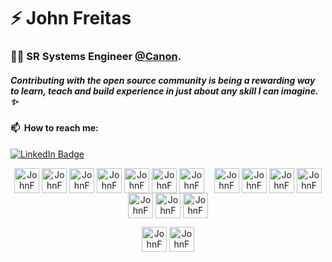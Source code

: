 # ⚡ John Freitas

### 👨‍💻 SR Systems Engineer [@Canon](https://www.canon.com.au/).

##### Contributing with the open source community is being a rewarding way to learn, teach and build experience in just about any skill I can imagine. :sparkles: 

#### 📫&nbsp; How to reach me:
[![LinkedIn Badge](https://img.shields.io/badge/linkedin--%23b1abc9?style=for-the-badge&logo=linkedin&logoColor=white)](https://au.linkedin.com/in/john-freitas-368449191)

<p align="center">
<img align="center" src="https://cdn.jsdelivr.net/npm/simple-icons@3.0.1/icons/react.svg" alt="JohnF" height="40" width="40" />
<img align="center" src="https://cdn.jsdelivr.net/npm/simple-icons@3.0.1/icons/next-dot-js.svg" alt="JohnF" height="40" width="40" />
<img align="center" src="https://cdn.jsdelivr.net/npm/simple-icons@3.0.1/icons/css3.svg" alt="JohnF" height="40" width="40" />
<img align="center" src="https://cdn.jsdelivr.net/npm/simple-icons@3.0.1/icons/node-dot-js.svg" alt="JohnF" height="40" width="40" />
<img align="center" src="https://simpleicons.org/icons/express.svg" alt="JohnF" height="40" width="40" />
<img align="center" src="https://cdn.jsdelivr.net/npm/simple-icons@3.0.1/icons/graphql.svg" alt="JohnF" height="40" width="40" />
<img align="center" src="https://cdn.jsdelivr.net/npm/simple-icons@3.0.1/icons/apollographql.svg" alt="JohnF" height="40" width="40" />&nbsp;&nbsp;&nbsp;
<img align="center" src="https://cdn.jsdelivr.net/npm/simple-icons@3.0.1/icons/styled-components.svg" alt="JohnF" height="40" width="40" />
<img align="center" src="https://cdn.jsdelivr.net/npm/simple-icons@3.0.1/icons/postgresql.svg" alt="JohnF" height="40" width="40" />
<img align="center" src="https://cdn.jsdelivr.net/npm/simple-icons@3.0.1/icons/mysql.svg" alt="JohnF" height="40" width="40" />
<img align="center" src="https://cdn.jsdelivr.net/npm/simple-icons@3.0.1/icons/mongodb.svg" alt="JohnF" height="40" width="40" />
<img align="center" src="https://cdn.jsdelivr.net/npm/simple-icons@3.0.1/icons/microsoftsqlserver.svg" alt="JohnF" height="40" width="40" />
<img align="center" src="https://cdn.jsdelivr.net/npm/simple-icons@3.0.1/icons/redis.svg" alt="JohnF" height="40" width="40" />
<img align="center" src="https://cdn.jsdelivr.net/npm/simple-icons@3.0.1/icons/icloud.svg" alt="JohnF" height="40" width="40" />
</center>
<p align="center">
<img align="center" src="https://cdn.jsdelivr.net/npm/simple-icons@3.0.1/icons/typescript.svg" alt="JohnF" height="40" width="40" />
<img align="center" src="https://cdn.jsdelivr.net/npm/simple-icons@3.0.1/icons/javascript.svg" alt="JohnF" height="40" width="40" />
</center>
